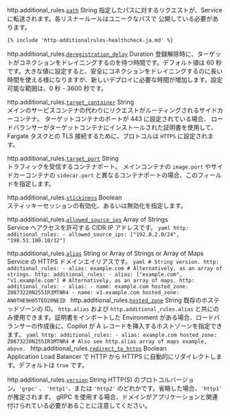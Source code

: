 <span class="parent-field">http.additional_rules.</span><a id="http-additional-rules-path" href="#http-additional-rules-path" class="field">`path`</a> <span class="type">String</span> 
    指定したパスに対するリクエストが、Service に転送されます。各リスナールールはユニークなパスで
    公開している必要があります。 

    {% include 'http-additionalrules-healthcheck.ja.md' %}
    
<span class="parent-field">http.additional_rules.</span><a id="http-additional-rules-deregistration-delay" href="#http-additional-rules-deregistration-delay" class="field">`deregistration_delay`</a> <span class="type">Duration</span> 
    登録解除時に、ターゲットがコネクションをドレイニングするのを待つ時間です。デフォルト値は 60 秒です。大きな値に設定すると、安全にコネクションをドレイニングするのに長い時間を使える様になりますが、新しいデプロイに必要な時間が増加します。設定可能な範囲は、0 秒 - 3600 秒です。
    
<span class="parent-field">http.additional_rules.</span><a id="http-additional-rules-target-container" href="#http-additional-rules-target-container" class="field">`target_container`</a> <span class="type">String</span>  
    メインのサービスコンテナの代わりにリクエストがルーティングされるサイドカーコンテナ。
    ターゲットコンテナのポートが 443 に設定されている場合、 ロードバランサーがターゲットコンテナにインストールされた証明書を使用して、Fargate タスクとの TLS 接続するために、プロトコルは `HTTPS` に設定されます。
    
<span class="parent-field">http.additional_rules.</span><a id="http-additional-rules-target-port" href="#http-additional-rules-target-port" class="field">`target_port`</a> <span class="type">String</span>  
    トラフィックを受信するコンテナポート。 メインコンテナの `image.port` やサイドカーコンテナの `sidecar.port` と異なるコンテナポートの場合、このフィールドを指定します。
    
<span class="parent-field">http.additional_rules.</span><a id="http-additional-rules-stickiness" href="#http-additional-rules-stickiness" class="field">`stickiness`</a> <span class="type">Boolean</span>  
    スティッキーセッションの有効化、あるいは無効化を指定します。
    
<span class="parent-field">http.additional_rules.</span><a id="http-additional-rules-allowed-source-ips" href="#http-additional-rules-allowed-source-ips" class="field">`allowed_source_ips`</a> <span class="type">Array of Strings</span>  
    Service へアクセスを許可する CIDR IP アドレスです。
    ```yaml
    http:
      additional_rules:
        - allowed_source_ips: ["192.0.2.0/24", "198.51.100.10/32"]
    ```
    
<span class="parent-field">http.additional_rules.</span><a id="http-additional-rules-alias" href="#http-additional-rules-alias" class="field">`alias`</a> <span class="type">String or Array of Strings or Array of Maps</span>
    Service の HTTPS ドメインエイリアスです。
    ```yaml
    # String version.
    http:
      additional_rules:
        - alias: example.com
    # Alternatively, as an array of strings.
    http:
      additional_rules:
        - alias: ["example.com", "v1.example.com"]
    # Alternatively, as an array of maps.
    http:
      additional_rules:
        - alias:
            - name: example.com
              hosted_zone: Z0873220N255IR3MTNR4
            - name: v1.example.com
              hosted_zone: AN0THE9H05TED20NEID
    ```
<span class="parent-field">http.additional_rules.</span><a id="http-additional-rules-hosted-zone" href="#http-additional-rules-hosted-zone" class="field">`hosted_zone`</a> <span class="type">String</span>
    既存のホステッドゾーンの ID。 `http.alias` および `http.additional_rules.alias` と共にのみ使用できます。証明書をインポートした Environment がある場合、ロードバランサーの作成後に、Copilot が A レコードを挿入するホストゾーンを指定できます。
    ```yaml
    http:
      additional_rules:
        - alias: example.com
          hosted_zone: Z0873220N255IR3MTNR4
    # Also see http.alias array of maps example, above.
    ```
<span class="parent-field">http.additional_rules.</span><a id="http-additional-rules-redirect-to-https" href="#http-additional-rules-redirect-to-https" class="field">`redirect_to_https`</a> <span class="type">Boolean</span>  
    Application Load Balancer で HTTP から HTTPS に自動的にリダイレクトします。デフォルトは `true` です。 

<span class="parent-field">http.additional_rules.</span><a id="http-additional-rules-version" href="#http-additional-rules-version" class="field">`version`</a> <span class="type">String</span> 
    HTTP(S) のプロトコルバージョン。`'grpc'` 、 `'http1'`、または `'http2'` のどれかです。省略した場合、`'http1'` が推定されます。
    gRPC を使用する場合、ドメインがアプリケーションと関連付けられている必要があることに注意してください。